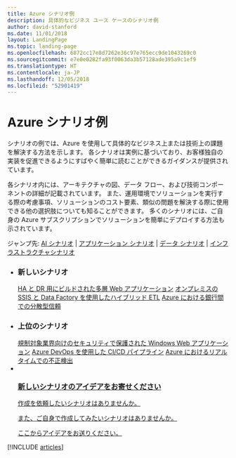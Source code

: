 ```yaml
---
title: Azure シナリオ例
description: 具体的なビジネス ユース ケースのシナリオ例
author: david-stanford
ms.date: 11/01/2018
layout: LandingPage
ms.topic: landing-page
ms.openlocfilehash: 6872cc17e8d7262e36c97e765ecc9de1043269c0
ms.sourcegitcommit: e7e0e0282fa93f0063da3b57128ade395a9c1ef9
ms.translationtype: HT
ms.contentlocale: ja-JP
ms.lasthandoff: 12/05/2018
ms.locfileid: "52901419"
---
```

# <a name="azure-example-scenarios"></a>Azure シナリオ例

シナリオの例では、Azure を使用して具体的なビジネス上または技術上の課題を解決する方法を示します。 各シナリオは実例に基づいており、お客様独自の実装を促進できるようにすばやく簡単に読むことができるガイダンスが提供されています。

各シナリオ内には、アーキテクチャの図、データ フロー、および技術コンポーネントの詳細が記載されています。 また、運用環境でソリューションを実行する際の考慮事項、ソリューションのコスト要素、類似の問題を解決する際に使用できる他の選択肢についても知ることができます。 多くのシナリオには、ご自身の Azure サブスクリプションでソリューションを簡単にデプロイする方法も示されています。

ジャンプ先: [AI シナリオ](#ai-scenarios) | [アプリケーション シナリオ](#application-scenarios) | [データ シナリオ](#data-scenarios) | [インフラストラクチャシナリオ](#infrastructure-scenarios)

<ul class="panelContent cardsL">
    <li>
        <div class="cardSize">
            <div class="cardPadding">
                <div class="card">
                    <div class="cardText">
                        <h3>新しいシナリオ</h3>
                        <a class="barLink" href="/azure/architecture/example-scenario/infrastructure/multi-tier-app-disaster-recovery" data-linktype="absolute-path">HA と DR 用にビルドされた多層 Web アプリケーション</a>
                        <a class="barLink" href="/azure/architecture/example-scenario/data/hybrid-etl-with-adf" data-linktype="absolute-path">オンプレミスの SSIS と Data Factory を使用したハイブリッド ETL</a>
                        <a class="barLink" href="/azure/architecture/example-scenario/apps/decentralized-trust" data-linktype="absolute-path">Azure における銀行間での分散型信頼</a>
                    </div>
                </div>
            </div>
        </div>
    </li>
    <li>
        <div class="cardSize">
            <div class="cardPadding">
                <div class="card">
                    <div class="cardText">
                        <h3>上位のシナリオ</h3>
                        <a class="barLink" href="/azure/architecture/example-scenario/infrastructure/regulated-multitier-app" data-linktype="absolute-path">規制対象業界向けのセキュリティで保護された Windows Web アプリケーション</a>
                        <a class="barLink" href="/azure/architecture/example-scenario/apps/devops-dotnet-webapp" data-linktype="absolute-path">Azure DevOps を使用した CI/CD パイプライン</a>
                        <a class="barLink" href="/azure/architecture/example-scenario/data/fraud-detection" data-linktype="absolute-path">Azure におけるリアルタイムでの不正検出</a>
                    </div>
                </div>
            </div>
        </div>
    </li>
    <li>
        <div class="cardSize">
            <div class="cardPadding">
                <div class="card">
                    <div class="cardText">
                        <a href="https://forms.office.com/Pages/ResponsePage.aspx?id=v4j5cvGGr0GRqy180BHbRy0ZnoKOXdVBqaBz653YPElUNjlNMEpPMDNSSU1aWEIxMFNFNlY2T0E3NC4u" data-linktype="external">
                            <div class="cardSize cardsF">
                                <div class="cardPadding">
                                    <div class="card">
                                        <div class="cardImageOuter">
                                            <div class="cardImage">
                                                <img src="https://docs.microsoft.com/en-us/media/common/i_feedback.svg" alt="" data-linktype="external">
                                            </div>
                                        </div>
                                        <div class="cardText">
                                            <h3 class="x-hidden-focus">新しいシナリオのアイデアをお寄せください</h3>
                                            <p>作成を依頼したいシナリオはありませんか。</p>
                                            <p>また、ご自身で作成してみたいシナリオはありませんか。</p>
                                            <p>ここからアイデアをお送りください。</p>
                                        </div>
                                    </div>
                                </div>
                            </div>
                        </a>
                    </div>
                </div>
            </div>
        </div>
    </li>
</ul>

[!INCLUDE [articles](../../includes/scenario_articles.md)]